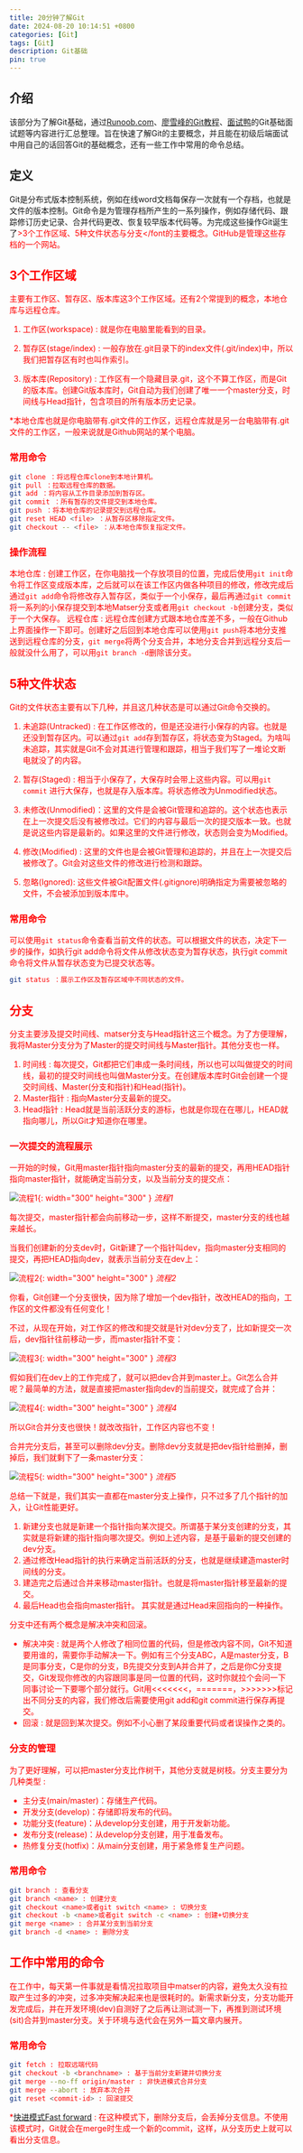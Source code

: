```yaml
---
title: 20分钟了解Git
date: 2024-08-20 10:14:51 +0800
categories: [Git]
tags: [Git]
description: Git基础
pin: true
---
```


## 介绍
该部分为了解Git基础，通过[Runoob.com](https://www.runoob.com/git/git-workspace-index-repo.html)、[廖雪峰的Git教程](https://liaoxuefeng.com/books/git/what-is-git/index.html)、[面试鸭](https://www.mianshiya.com/category/%E5%90%8E%E7%AB%AF)的Git基础面试题等内容进行汇总整理。旨在快速了解Git的主要概念，并且能在初级后端面试中用自己的话回答Git的基础概念，还有一些工作中常用的命令总结。

## 定义
Git是分布式版本控制系统，例如在线word文档每保存一次就有一个存档，也就是文件的版本控制。Git命令是为管理存档所产生的一系列操作，例如存储代码、跟踪修订历史记录、合并代码更改、恢复较早版本代码等。为完成这些操作Git诞生了<font color=red>>3个工作区域、5种文件状态与分支</font的主要概念。GitHub是管理这些存档的一个网站。

## 3个工作区域 
主要有工作区、暂存区、版本库这3个工作区域。还有2个常提到的概念，本地仓库与远程仓库。

1. 工作区(workspace) : 就是你在电脑里能看到的目录。

2. 暂存区(stage/index) : 一般存放在.git目录下的index文件(.git/index)中，所以我们把暂存区有时也叫作索引。

3. 版本库(Repository) : 工作区有一个隐藏目录.git，这个不算工作区，而是Git的版本库。创建Git版本库时，Git自动为我们创建了唯一一个master分支，时间线与Head指针，包含项目的所有版本历史记录。

*<font color=red>本地仓库</font>也就是你电脑带有.git文件的工作区，<font color=red>远程仓库</font>就是另一台电脑带有.git文件的工作区，一般来说就是Github网站的某个电脑。

### 常用命令

```bash
git clone ：将远程仓库clone到本地计算机。
git pull ：拉取远程仓库的数据。
git add ：将内容从工作目录添加到暂存区。
git commit ：所有暂存的文件提交到本地仓库。
git push ：将本地仓库的记录提交到远程仓库。
git reset HEAD <file> ：从暂存区移除指定文件。
git checkout -- <file> ：从本地仓库恢复指定文件。
```
### 操作流程
本地仓库 : 
创建工作区，在你电脑找一个存放项目的位置，完成后使用`git init`命令将工作区变成版本库，之后就可以在该工作区内做各种项目的修改，修改完成后通过`git add`命令将修改存入暂存区，类似于一个小保存，最后再通过`git commit`将一系列的小保存提交到本地Matser分支或者用`git checkout -b`创建分支，类似于一个大保存。
远程仓库 : 
远程仓库创建方式跟本地仓库差不多，一般在Github上界面操作一下即可。创建好之后回到本地仓库可以使用`git push`将本地分支推送到远程仓库的分支，`git merge`将两个分支合并，本地分支合并到远程分支后一般就没什么用了，可以用`git branch -d`删除该分支。

## 5种文件状态
Git的文件状态主要有以下几种，并且这几种状态是可以通过Git命令交换的。

1. 未追踪(Untracked) : 在工作区修改的，但是还没进行小保存的内容。也就是还没到暂存区内。可以通过`git add`存到暂存区，将状态变为Staged。为啥叫未追踪，其实就是Git不会对其进行管理和跟踪，相当于我们写了一堆论文断电就没了的内容。

2. 暂存(Staged) : 相当于小保存了，大保存时会带上这些内容。可以用`git commit` 进行大保存，也就是存入版本库。将状态修改为Unmodified状态。

3. 未修改(Unmodified)：这里的文件是会被Git管理和追踪的。这个状态也表示在上一次提交后没有被修改过。它们的内容与最后一次的提交版本一致。<font color=red>也就是说这些内容是最新的</font>。如果这里的文件进行修改，状态则会变为Modified。

4. 修改(Modified) : 这里的文件也是会被Git管理和追踪的，并且在上一次提交后被修改了。Git会对这些文件的修改进行检测和跟踪。

5. 忽略(Ignored): 这些文件被Git配置文件(.gitignore)明确指定为需要被忽略的文件，不会被添加到版本库中。

### 常用命令
可以使用`git status`命令查看当前文件的状态。可以根据文件的状态，决定下一步的操作，如执行git add命令将文件从修改状态变为暂存状态，执行git commit命令将文件从暂存状态变为已提交状态等。

```bash
git status ：展示工作区及暂存区域中不同状态的文件。
```

## 分支
分支主要涉及提交时间线、matser分支与Head指针这三个概念。为了方便理解，我将Master分支分为了Master的提交时间线与Master指针。其他分支也一样。

1. 时间线 : 每次提交，Git都把它们串成一条时间线，所以也可以叫做提交的时间线，最初的提交时间线也叫做Master分支。在创建版本库时Git会创建一个提交时间线、Master(分支和指针)和Head(指针)。
2. Master指针 : 指向Master分支最新的提交。
3. Head指针 : Head就是当前活跃分支的游标，也就是你现在在哪儿，HEAD就指向哪儿，所以Git才知道你在哪里。

### 一次提交的流程展示
一开始的时候，Git用master指针指向master分支的最新的提交，再用HEAD指针指向master指针，就能确定当前分支，以及当前分支的提交点：

![流程1](/assets/img/git/branch_1.png){: width="300" height="300" }
_流程1_

每次提交，master指针都会向前移动一步，这样不断提交，master分支的线也越来越长。

当我们创建新的分支dev时，Git新建了一个指针叫dev，指向master分支相同的提交，再把HEAD指向dev，就表示当前分支在dev上：

![流程2](/assets/img/git/branch_2.png){: width="300" height="300" }
_流程2_

你看，Git创建一个分支很快，因为除了增加一个dev指针，改改HEAD的指向，工作区的文件都没有任何变化！

不过，从现在开始，对工作区的修改和提交就是针对dev分支了，比如新提交一次后，dev指针往前移动一步，而master指针不变：

![流程3](/assets/img/git/branch_3.png){: width="300" height="300" }
_流程3_

假如我们在dev上的工作完成了，就可以把dev合并到master上。Git怎么合并呢？最简单的方法，就是直接把master指向dev的当前提交，就完成了合并：

![流程4](/assets/img/git/branch_4.png){: width="300" height="300" }
_流程4_

所以Git合并分支也很快！就改改指针，工作区内容也不变！

合并完分支后，甚至可以删除dev分支。删除dev分支就是把dev指针给删掉，删掉后，我们就剩下了一条master分支：

![流程5](/assets/img/git/branch_5.png){: width="300" height="300" }
_流程5_

总结一下就是，我们其实一直都在master分支上操作，只不过多了几个指针的加入，让Git性能更好。
1. 新建分支也就是新建一个指针指向某次提交。所谓基于某分支创建的分支，其实就是将新建的指针指向哪次提交。例如上述内容，是基于最新的提交创建的dev分支。
2. 通过修改Head指针的执行来确定当前活跃的分支，也就是继续建造master时间线的分支。
3. 建造完之后通过合并来移动master指针。也就是将master指针移至最新的提交。
4. 最后Head也会指向master指针。
其实就是通过Head来回指向的一种操作。

分支中还有两个概念是解决冲突和回滚。
- 解决冲突 : 就是两个人修改了相同位置的代码，但是修改内容不同，Git不知道要用谁的，需要你手动解决一下。例如有三个分支ABC，A是master分支，B是同事分支，C是你的分支，B先提交分支到A并合并了，之后是你C分支提交，Git发现你修改的内容跟同事是同一位置的代码，这时你就拉个会问一下同事讨论一下要哪个部分就行。Git用<<<<<<<，=======，>>>>>>>标记出不同分支的内容，我们修改后需要使用git add和git commit进行保存再提交。
- 回滚 : 就是回到某次提交。例如不小心删了某段重要代码或者误操作之类的。

### 分支的管理
为了更好理解，可以把master分支比作树干，其他分支就是树枝。分支主要分为几种类型 : 
- 主分支(main/master)：存储生产代码。
- 开发分支(develop)：存储即将发布的代码。
- 功能分支(feature)：从develop分支创建，用于开发新功能。
- 发布分支(release)：从develop分支创建，用于准备发布。
- 热修复分支(hotfix)：从main分支创建，用于紧急修复生产问题。

### 常用命令
```bash
git branch : 查看分支
git branch <name> : 创建分支
git checkout <name>或者git switch <name> : 切换分支
git checkout -b <name>或者git switch -c <name> : 创建+切换分支
git merge <name> : 合并某分支到当前分支
git branch -d <name> : 删除分支
```

## 工作中常用的命令
在工作中，每天第一件事就是看情况拉取项目中matser的内容，避免太久没有拉取产生过多的冲突，过多冲突解决起来也是很耗时的。新需求新分支，分支功能开发完成后，并在开发环境(dev)自测好了之后再让测试测一下，再推到测试环境(sit)合并到master分支。关于环境与迭代会在另外一篇文章内展开。

### 常用命令

```bash
git fetch : 拉取远端代码
git checkout -b <branchname> : 基于当前分支新建并切换分支
git merge --no-ff origin/master : 非快进模式合并分支
git merge --abort : 放弃本次合并
git reset <commit-id> : 回滚提交
```
*[快进模式Fast forward](https://liaoxuefeng.com/books/git/branch/policy/index.html) : 在这种模式下，删除分支后，会丢掉分支信息。不使用该模式时，Git就会在merge时生成一个新的commit，这样，从分支历史上就可以看出分支信息。
